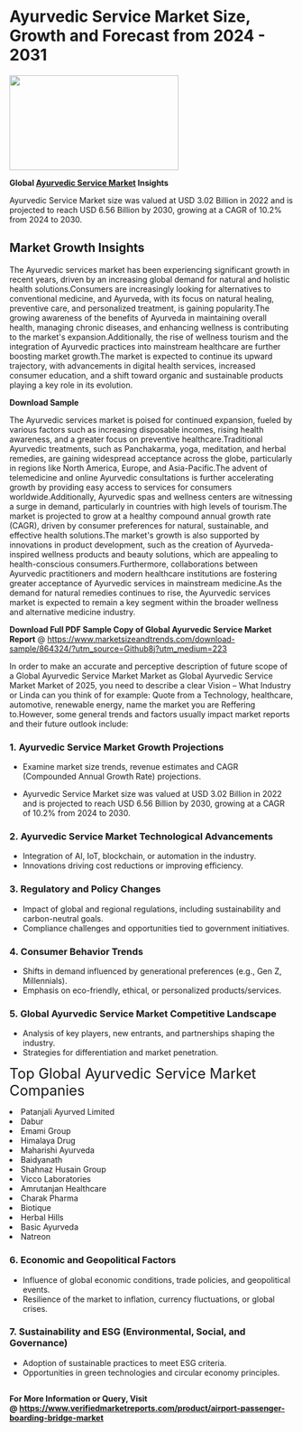 <H1>Ayurvedic Service Market Size, Growth and Forecast from 2024 - 2031</H1><img class="aligncenter size-medium wp-image-584254" src="https://thirdeyenews.in/wp-content/uploads/2024/09/Global-Market-Research-300x168.jpeg" alt="" width="300" height="168" /><p><strong>Global&nbsp;<a href="https://www.marketsizeandtrends.com/download-sample/864324/?utm_source=Github8j?utm_medium=223">Ayurvedic Service Market</a> Insights</strong></p><p>Ayurvedic Service Market size was valued at USD 3.02 Billion in 2022 and is projected to reach USD 6.56 Billion by 2030, growing at a CAGR of 10.2% from 2024 to 2030.</p><p><h2>Market Growth Insights</h2> <p>The Ayurvedic services market has been experiencing significant growth in recent years, driven by an increasing global demand for natural and holistic health solutions.Consumers are increasingly looking for alternatives to conventional medicine, and Ayurveda, with its focus on natural healing, preventive care, and personalized treatment, is gaining popularity.The growing awareness of the benefits of Ayurveda in maintaining overall health, managing chronic diseases, and enhancing wellness is contributing to the market's expansion.Additionally, the rise of wellness tourism and the integration of Ayurvedic practices into mainstream healthcare are further boosting market growth.The market is expected to continue its upward trajectory, with advancements in digital health services, increased consumer education, and a shift toward organic and sustainable products playing a key role in its evolution.</p> <p><strong>Download Sample</strong></p> <p>The Ayurvedic services market is poised for continued expansion, fueled by various factors such as increasing disposable incomes, rising health awareness, and a greater focus on preventive healthcare.Traditional Ayurvedic treatments, such as Panchakarma, yoga, meditation, and herbal remedies, are gaining widespread acceptance across the globe, particularly in regions like North America, Europe, and Asia-Pacific.The advent of telemedicine and online Ayurvedic consultations is further accelerating growth by providing easy access to services for consumers worldwide.Additionally, Ayurvedic spas and wellness centers are witnessing a surge in demand, particularly in countries with high levels of tourism.The market is projected to grow at a healthy compound annual growth rate (CAGR), driven by consumer preferences for natural, sustainable, and effective health solutions.The market's growth is also supported by innovations in product development, such as the creation of Ayurveda-inspired wellness products and beauty solutions, which are appealing to health-conscious consumers.Furthermore, collaborations between Ayurvedic practitioners and modern healthcare institutions are fostering greater acceptance of Ayurvedic services in mainstream medicine.As the demand for natural remedies continues to rise, the Ayurvedic services market is expected to remain a key segment within the broader wellness and alternative medicine industry.</p> <p><span class=""><strong>Download Full PDF Sample Copy of Global Ayurvedic Service Market Report</strong> @ <a href="https://www.marketsizeandtrends.com/download-sample/864324/?utm_source=Github8j?utm_medium=223" target="_blank">https://www.marketsizeandtrends.com/download-sample/864324/?utm_source=Github8j?utm_medium=223</a></span></p><p>In order to make an accurate and perceptive description of future scope of a Global&nbsp;Ayurvedic Service Market Market as Global&nbsp;Ayurvedic Service Market Market of 2025, you need to describe a clear Vision &ndash; What Industry or Linda can you think of for example: Quote from a Technology, healthcare, automotive, renewable energy, name the market you are Reffering to.However, some general trends and factors usually impact market reports and their future outlook include:</p><h3>1.&nbsp;<strong>Ayurvedic Service Market Growth Projections</strong></h3><ul><li>Examine market size trends, revenue estimates and CAGR (Compounded Annual Growth Rate) projections.</li><li><p>Ayurvedic Service Market size was valued at USD 3.02 Billion in 2022 and is projected to reach USD 6.56 Billion by 2030, growing at a CAGR of 10.2% from 2024 to 2030.</p></li></ul><h3>2.&nbsp;<strong>Ayurvedic Service Market Technological Advancements</strong></h3><ul><li>Integration of AI, IoT, blockchain, or automation in the industry.</li><li>Innovations driving cost reductions or improving efficiency.</li></ul><h3>3.&nbsp;<strong>Regulatory and Policy Changes</strong></h3><ul><li>Impact of global and regional regulations, including sustainability and carbon-neutral goals.</li><li>Compliance challenges and opportunities tied to government initiatives.</li></ul><h3>4.&nbsp;<strong>Consumer Behavior Trends</strong></h3><ul><li>Shifts in demand influenced by generational preferences (e.g., Gen Z, Millennials).</li><li>Emphasis on eco-friendly, ethical, or personalized products/services.</li></ul><h3>5.&nbsp;<strong>Global Ayurvedic Service Market Competitive Landscape</strong></h3><ul><li>Analysis of key players, new entrants, and partnerships shaping the industry.</li><li>Strategies for differentiation and market penetration.</li></ul><p data-pm-slice="1 1 []"><span style="color: inherit; font-family: inherit; font-size: 25px;">Top Global Ayurvedic Service Market Companies</span></p><div class="" data-test-id=""><p><li>Patanjali Ayurved Limited</li><li> Dabur</li><li> Emami Group</li><li> Himalaya Drug</li><li> Maharishi Ayurveda</li><li> Baidyanath</li><li> Shahnaz Husain Group</li><li> Vicco Laboratories</li><li> Amrutanjan Healthcare</li><li> Charak Pharma</li><li> Biotique</li><li> Herbal Hills</li><li> Basic Ayurveda</li><li> Natreon</li></p></div><h3>6.&nbsp;<strong>Economic and Geopolitical Factors</strong></h3><ul><li>Influence of global economic conditions, trade policies, and geopolitical events.</li><li>Resilience of the market to inflation, currency fluctuations, or global crises.</li></ul><h3>7.&nbsp;<strong>Sustainability and ESG (Environmental, Social, and Governance)</strong></h3><ul><li>Adoption of sustainable practices to meet ESG criteria.</li><li>Opportunities in green technologies and circular economy principles.</li></ul><h2><strong style="font-size: 14px;">For More Information or Query, Visit @&nbsp;</strong><a style="background-color: #ffffff; font-size: 14px;" href="https://www.marketsizeandtrends.com/report/ayurvedic-service-market/" target="_blank">https://www.verifiedmarketreports.com/product/airport-passenger-boarding-bridge-market</a></h2>